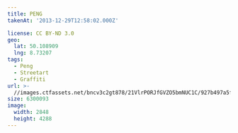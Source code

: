 ```yaml
---
title: PENG
takenAt: '2013-12-29T12:58:02.000Z'

license: CC BY-ND 3.0
geo:
  lat: 50.108909
  lng: 8.73207
tags:
  - Peng
  - Streetart
  - Graffiti
url: >-
  //images.ctfassets.net/bncv3c2gt878/21VlrPORJfGVZO5bmNUC1C/927b497a5f3caab5d7bf05ef09d2ed8f/peng_11625058735_o
size: 6300093
image:
  width: 2848
  height: 4288
---
```

